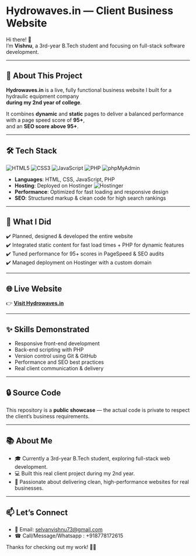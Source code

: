# Hydrowaves.in — Client Business Website

Hi there! 👋  
I’m **Vishnu**, a 3rd-year B.Tech student and focusing on full-stack software development.

---

## 🚀 About This Project

**Hydrowaves.in** is a live, fully functional business website I built for a hydraulic equipment company  
**during my 2nd year of college**.

It combines **dynamic** and **static** pages to deliver a balanced performance with a page speed score of **95+**,  
and an **SEO score above 95+**.

---

## 🛠️ Tech Stack
  ![HTML5](https://img.shields.io/badge/HTML5-E34F26?style=flat&logo=html5&logoColor=white)
  ![CSS3](https://img.shields.io/badge/CSS3-1572B6?style=flat&logo=css3&logoColor=white)
  ![JavaScript](https://img.shields.io/badge/JavaScript-F7DF1E?style=flat&logo=javascript&logoColor=black)
  ![PHP](https://img.shields.io/badge/PHP-777BB4?style=flat&logo=php&logoColor=white)
  ![phpMyAdmin](https://img.shields.io/badge/phpMyAdmin-6C78AF?style=flat&logo=php&logoColor=white)
- **Languages**: HTML, CSS, JavaScript, PHP  
- **Hosting**: Deployed on Hostinger ![Hostinger](https://img.shields.io/badge/Hosted%20on-Hostinger-purple?style=flat)
- **Performance**: Optimized for fast loading and responsive design  
- **SEO**: Structured markup & clean code for high search rankings

---

## 🎯 What I Did

✔️ Planned, designed & developed the entire website  
✔️ Integrated static content for fast load times + PHP for dynamic features  
✔️ Tuned performance for 95+ scores in PageSpeed & SEO audits  
✔️ Managed deployment on Hostinger with a custom domain

---

## 🌐 Live Website

👉 [**Visit Hydrowaves.in**](https://hydrowaves.in)

---

## ✨ Skills Demonstrated

- Responsive front-end development
- Back-end scripting with PHP
- Version control using Git & GitHub
- Performance and SEO best practices
- Real client communication & delivery

---

## 🔒 Source Code

This repository is a **public showcase** — the actual code is private to respect the client’s business requirements.

---

## 📚 About Me

- 🎓 Currently a 3rd-year B.Tech student, exploring full-stack web development.
- 💻 Built this real client project during my 2nd year.
- 🌟 Passionate about delivering clean, high-performance websites for real businesses.

---

## 📫 Let’s Connect

- 📧 Email: [selvanvishnu73@gmail.com](mailto:selvanvishnu73@gmail.com)
- ☎ Call/Message/Whatsapp : +918778172615
  
Thanks for checking out my work! 🚀✨
